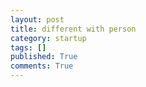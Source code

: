 ```yaml
---
layout: post
title: different with person
category: startup
tags: []
published: True
comments: True
---
```



